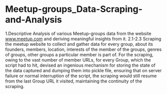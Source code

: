 # Meetup-groups_Data-Scraping-and-Analysis

1.Descriptive Analysis of various Meetup-groups data from the website www.meetup.com and deriving meaningful insights from it.
2.1-2.3 Scraping the meetup website to collect and gather data for every group, about its founders, members, location, interests of the member of the groups, genres of groups, other groups a particular member is part of.
For the scraping, owing to the vast number of member URLs, for every Group, which the script had to hit, devised an ingenious mechanism for storing the state of the data captured and dumping them into pickle file, ensuring that on server failure or normal interruption of the script, the scraping would still resume from the last Group URL it visited, maintaining the continuity of the scraping.
